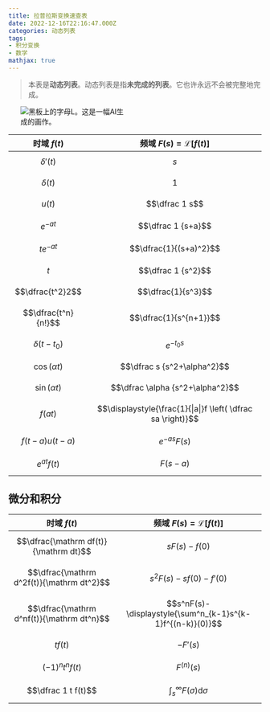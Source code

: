 ```yaml
---
title: 拉普拉斯变换速查表
date: 2022-12-16T22:16:47.000Z
categories: 动态列表
tags:
- 积分变换
- 数学
mathjax: true
---
```

> <i class="fa-solid fa-infinity"></i> 本表是**动态列表**。动态列表是指**未完成的列表**。它也许永远不会被完整地完成。

<picture style="margin:24px;">
  <source srcset="https://raw.githubusercontent.com/OverflowCat/blog/4571def89a28dea9a549678b2f58be7f3743fe5d/l-on-blackboard.webp" type="image/webp">
  <source srcset="https://user-images.githubusercontent.com/20166026/208291325-61a663c7-dac4-4ae6-b41c-b2b0a53905fe.png" type="image/jpeg">
<img src="https://user-images.githubusercontent.com/20166026/208291325-61a663c7-dac4-4ae6-b41c-b2b0a53905fe.png" style="max-width:210px!important;" alt="黑板上的字母L。这是一幅AI生成的画作。">
</picture>

| 时域 $f(t)$         | 频域 $F(s)=\mathscr L[f(t)]$                                 |
| ------------------- | ------------------------------------------------------------ |
| $$\delta'(t)$$      | $$s$$                                                        |
| $$\delta(t)$$       | $$1$$                                                        |
| $$u(t)$$            | $$\dfrac 1 s$$                                               |
| $$e^{-at}$$         | $$\dfrac 1 {s+a}$$                                           |
| $$te^{-at}$$        | $$\dfrac{1}{(s+a)^2}$$                                       |
| $$t$$               | $$\dfrac 1 {s^2}$$                                           |
| $$\dfrac{t^2}2$$    | $$\dfrac{1}{s^3}$$                                           |
| $$\dfrac{t^n}{n!}$$ | $$\dfrac{1}{s^{n+1}}$$                                       |
| $$\delta(t-t_0)$$   | $$e^{-{t_0}s}$$                                              |
| $$\cos(\alpha t)$$  | $$\dfrac s {s^2+\alpha^2}$$                                  |
| $$\sin(\alpha t)$$  | $$\dfrac \alpha {s^2+\alpha^2}$$                             |
| $$f(a t)$$          | $$\displaystyle{\frac{1}{\|a\|}f \left( \dfrac sa \right)}$$ |
| $$f(t-a)u(t-a)$$    | $$e^{-as} F(s)$$                                             |
| $$e^{at} f(t)$$     | $$F(s-a)$$                                                   |

## 微分和积分

| 时域 $f(t)$                               | 频域 $F(s)=\mathscr L[f(t)]$                               |
| ----------------------------------------- | ---------------------------------------------------------- |
| $$\dfrac{\mathrm df(t)}{\mathrm dt}$$     | $$sF(s)-f(0)$$                                             |
| $$\dfrac{\mathrm d^2f(t)}{\mathrm dt^2}$$ | $$s^2F(s)-sf(0)-f'(0)$$                                    |
| $$\dfrac{\mathrm d^nf(t)}{\mathrm dt^n}$$ | $$s^nF(s)-\displaystyle{\sum^n_{k-1}s^{k-1}f^{(n-k)}(0)}$$ |
| $$tf(t)$$                                 | $$-F'(s)$$                                                 |
| $$(-1)^n t^n f(t)$$                       | $$F^{(n)}(s)$$                                             |
| $$\dfrac 1 t f(t)$$                       | $$\displaystyle{\int_s^\infty F(σ)\mathrm dσ}$$            |
